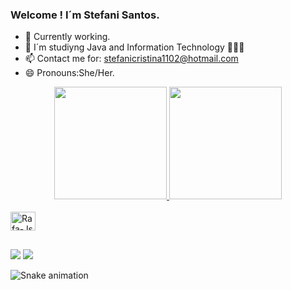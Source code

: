 ### Welcome ! I´m  Stefani Santos.

- 🔭 Currently working.
- 🌱 I´m studiyng Java and Information Technology 👩🏽‍💻
- 📫 Contact me for: stefanicristina1102@hotmail.com
- 😄 Pronouns:She/Her.

<div align="center">
  <a href="https://github.com/stefanisantos01">
  <img height="180em" src="https://github-readme-stats.vercel.app/api?username=stefanisantos01&show_icons=true&theme=dracula&include_all_commits=true&count_private=true"/>
  <img height="180em" src="https://github-readme-stats.vercel.app/api/top-langs/?username=stefanisantos01&layout=compact&langs_count=7&theme=dracula"/>
  
  </div>
<div style="display: inline_block"><br>
  <img align="center" alt="Rafa-Js" height="30" width="40" 
 <img src="https://cdn.jsdelivr.net/gh/devicons/devicon/icons/java/java-original-wordmark.svg" />
          
           
##    
 
<div> 
 
  <a href="https://www.instagram.com/stefani_rsantos__/" target="_blank"><img src="https://img.shields.io/badge/-Instagram-%23E4405F?style=for-the-badge&logo=instagram&logoColor=white" target="_blank"></a>
  <a href="https://www.linkedin.com/in/stefani-santos-861182250/" target="_blank"><img src="https://img.shields.io/badge/-LinkedIn-%230077B5?style=for-the-badge&logo=linkedin&logoColor=white" target="_blank"></a> 
 
  ![Snake animation](https://github.com/stefanisantos01/stefanisantos01/blob/output/github-contribution-grid-snake.svg)
 
</div>
